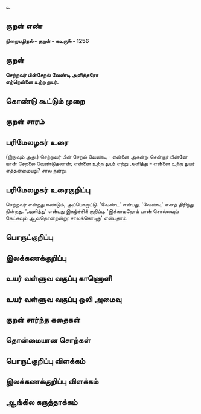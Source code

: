 உ

## குறள் எண் 

**நிறையழிதல் - குறள் - கஉரு௬ - 1256**

## குறள் 

**செற்றவர் பின்சேறல் வேண்டி அளித்தரோ  
எற்றென்னை உற்ற துயர்.**

## கொண்டு கூட்டும் முறை


## குறள் சாரம் 


## பரிமேலழகர் உரை

(இதுவும் அது.) செற்றவர் பின் சேறல் வேண்டி - என்னை அகன்று சென்றார் பின்னே யான் சேறலை வேண்டுதலான்; என்னை உற்ற துயர் எற்று அளித்து - என்னை உற்ற துயர் எத்தன்மையது? சால நன்று.

## பரிமேலழகர் உரைகுறிப்பு   

செற்றவர் என்றது ஈண்டும், அப்பொருட்டு. 'வேண்ட' என்பது, 'வேண்டி' எனத் திரிந்து நின்றது. 'அளித்து' என்பது இகழ்ச்சிக் குறிப்பு. 'இக்காமநோய் யான் சொல்லவும் கேட்கவும் ஆவதொன்றன்று; சாலக்கொடிது' என்பதாம்.

## பொருட்குறிப்பு 


## இலக்கணக்குறிப்பு  


## உயர் வள்ளுவ வகுப்பு காணொளி


## உயர் வள்ளுவ வகுப்பு ஒலி அமைவு 

 
## குறள் சார்ந்த கதைகள் 


## தொன்மையான சொற்கள்


## பொருட்குறிப்பு விளக்கம்


## இலக்கணக்குறிப்பு விளக்கம்


## ஆங்கில கருத்தாக்கம் 


